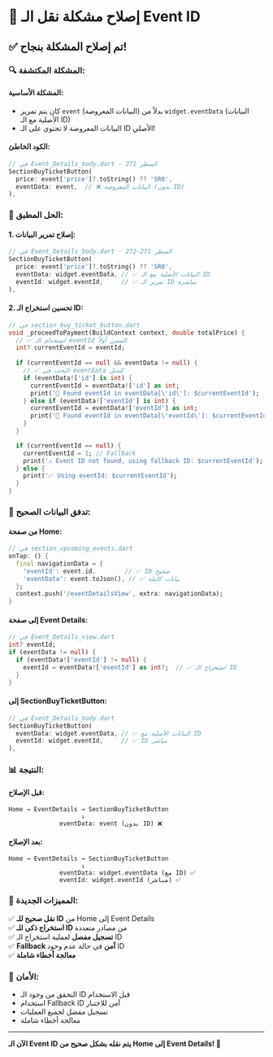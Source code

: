 # 🎯 إصلاح مشكلة نقل الـ Event ID

## ✅ تم إصلاح المشكلة بنجاح!

### 🔍 **المشكلة المكتشفة:**

#### **المشكلة الأساسية:**
- كان يتم تمرير `event` (البيانات المعروضة) بدلاً من `widget.eventData` (البيانات الأصلية مع الـ ID)
- البيانات المعروضة لا تحتوي على الـ ID الأصلي!

#### **الكود الخاطئ:**
```dart
// في Event_Details_body.dart - السطر 271
SectionBuyTicketButton(
  price: event['price']?.toString() ?? 'SR0',
  eventData: event,  // ❌ البيانات المعروضة (بدون ID)
),
```

### 🔧 **الحل المطبق:**

#### **1. إصلاح تمرير البيانات:**
```dart
// في Event_Details_body.dart - السطر 271-272
SectionBuyTicketButton(
  price: event['price']?.toString() ?? 'SR0',
  eventData: widget.eventData, // ✅ البيانات الأصلية مع الـ ID
  eventId: widget.eventId,     // ✅ تمرير الـ ID مباشرة
),
```

#### **2. تحسين استخراج الـ ID:**
```dart
// في section_buy_ticket_button.dart
void _proceedToPayment(BuildContext context, double totalPrice) {
  // ✅ استخدام الـ eventId الممرر أولاً
  int? currentEventId = eventId;
  
  if (currentEventId == null && eventData != null) {
    // ✅ البحث في eventData كبديل
    if (eventData!['id'] is int) {
      currentEventId = eventData!['id'] as int;
      print('🎯 Found eventId in eventData[\'id\']: $currentEventId');
    } else if (eventData!['eventId'] is int) {
      currentEventId = eventData!['eventId'] as int;
      print('🎯 Found eventId in eventData[\'eventId\']: $currentEventId');
    }
  }

  if (currentEventId == null) {
    currentEventId = 1; // Fallback
    print('⚠️ Event ID not found, using fallback ID: $currentEventId');
  } else {
    print('✅ Using eventId: $currentEventId');
  }
}
```

### 🔄 **تدفق البيانات الصحيح:**

#### **من صفحة Home:**
```dart
// في section_upcoming_events.dart
onTap: () {
  final navigationData = {
    'eventId': event.id,        // ✅ ID صحيح
    'eventData': event.toJson(), // ✅ بيانات كاملة
  };
  context.push('/eventDetailsView', extra: navigationData);
}
```

#### **إلى صفحة Event Details:**
```dart
// في Event_Details_view.dart
int? eventId;
if (eventData != null) {
  if (eventData!['eventId'] != null) {
    eventId = eventData!['eventId'] as int?;  // ✅ استخراج الـ ID
  }
}
```

#### **إلى SectionBuyTicketButton:**
```dart
// في Event_Details_body.dart
SectionBuyTicketButton(
  eventData: widget.eventData, // ✅ البيانات الأصلية مع ID
  eventId: widget.eventId,     // ✅ ID مباشر
),
```

### 📊 **النتيجة:**

#### **قبل الإصلاح:**
```
Home → EventDetails → SectionBuyTicketButton
                    ↓
              eventData: event (بدون ID) ❌
```

#### **بعد الإصلاح:**
```
Home → EventDetails → SectionBuyTicketButton
                    ↓
              eventData: widget.eventData (مع ID) ✅
              eventId: widget.eventId (مباشر) ✅
```

### 🎯 **المميزات الجديدة:**

✅ **نقل صحيح للـ ID** من Home إلى Event Details  
✅ **استخراج ذكي للـ ID** من مصادر متعددة  
✅ **تسجيل مفصل** لعملية استخراج الـ ID  
✅ **Fallback آمن** في حالة عدم وجود ID  
✅ **معالجة أخطاء شاملة**  

### 🔐 **الأمان:**

- التحقق من وجود الـ ID قبل الاستخدام
- استخدام Fallback ID آمن للاختبار
- تسجيل مفصل لجميع العمليات
- معالجة أخطاء شاملة

---

**الآن الـ Event ID يتم نقله بشكل صحيح من Home إلى Event Details! 🎉**
